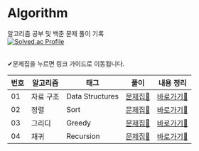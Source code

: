 # Algorithm
알고리즘 공부 및 백준 문제 풀이 기록 <br>
[![Solved.ac Profile](http://mazassumnida.wtf/api/v2/generate_badge?boj=hyeji3376)](https://solved.ac/hyeji3376/)
 
<br>
✔문제집을 누르면 링크 가이드로 이동됩니다.

| 번호 | 알고리즘   | 태그               | 풀이                                                                         | 내용 정리                                                                  |
|------|------------|--------------------|------------------------------------------------------------------------------|----------------------------------------------------------------------------|
| 01   | 자료 구조  | Data Structures   | [문제집📒](https://github.com/hyeji111544/Algorithm/tree/main/DataStructures/linkGuide) | [바로가기🔎](https://github.com/hyeji111544/Algorithm/tree/main/DataStructures/handbook) |
| 02   | 정렬   | Sort        | [문제집📒](https://github.com/hyeji111544/Algorithm/tree/main/Sort/linkGuide) | [바로가기🔎](https://github.com/hyeji111544/Algorithm/tree/main/Sort/handbook) |
| 03   | 그리디   | Greedy        | [문제집📒](https://github.com/hyeji111544/Algorithm/tree/main/Greedy/linkGuide) | [바로가기🔎](https://github.com/hyeji111544/Algorithm/tree/main/Greedy/handbook) |
| 04   | 재귀   | Recursion        | [문제집📒](https://github.com/hyeji111544/Algorithm/tree/main/Recursion/linkGuide) | [바로가기🔎](https://github.com/hyeji111544/Algorithm/tree/main/Recursion/handbook) |
